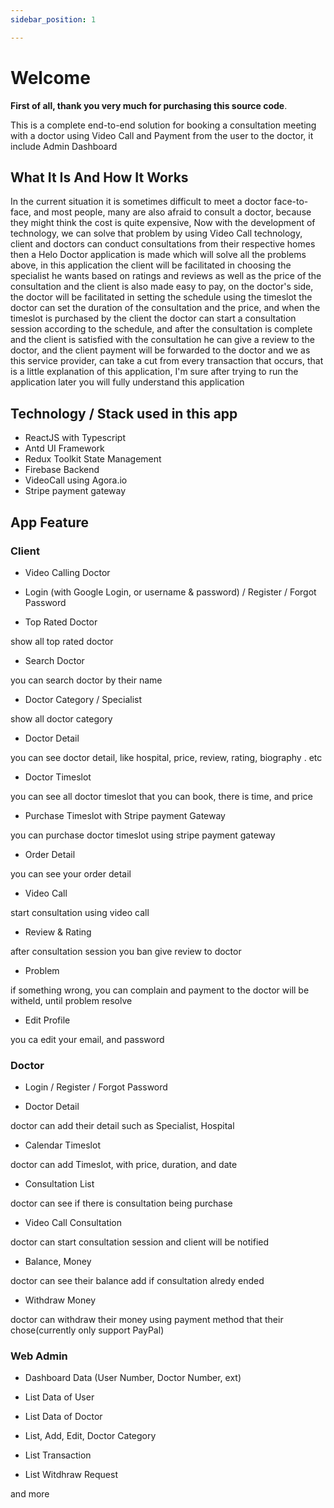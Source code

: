 ```yaml
---
sidebar_position: 1

---
```


# Welcome

**First of all, thank you very much for purchasing this source code**.

This is a complete end-to-end solution for booking a consultation meeting with a doctor using Video Call and Payment from the user to the doctor, it include Admin Dashboard

## What It Is And How It Works

In the current situation it is sometimes difficult to meet a doctor face-to-face, and most people, many are also afraid to consult a doctor, because they might think the cost is quite expensive,
Now with the development of technology, we can solve that problem by using Video Call technology, client and doctors can conduct consultations from their respective homes
then a Helo Doctor application is made which will solve all the problems above, in this application the client will be facilitated in choosing the specialist he wants based on ratings and reviews as well as the price of the consultation
and the client is also made easy to pay, on the doctor's side, the doctor will be facilitated in setting the schedule using the timeslot the doctor can set the duration of the consultation and the price, and when the timeslot is purchased by the client the doctor can start a consultation session
according to the schedule, and after the consultation is complete and the client is satisfied with the consultation he can give a review to the doctor, and the client payment will be forwarded to the doctor
and we as this service provider, can take a cut from every transaction that occurs, that is a little explanation of this application, I'm sure after trying to run the application later you will fully understand this application

## Technology / Stack used in this app

- ReactJS with Typescript
- Antd UI Framework
- Redux Toolkit State Management
- Firebase Backend
- VideoCall using Agora.io
- Stripe payment gateway

## App Feature

### Client

- Video Calling Doctor

- Login (with Google Login, or username & password) / Register / Forgot Password

- Top Rated Doctor

show all top rated doctor

- Search Doctor

you can search doctor by their name

- Doctor Category / Specialist

show all doctor category

- Doctor Detail

you can see doctor detail, like hospital, price, review, rating, biography . etc

- Doctor Timeslot

you can see all doctor timeslot that you can book, there is time, and price

- Purchase Timeslot with Stripe payment Gateway

you can purchase doctor timeslot using stripe payment gateway

- Order Detail

you can see your order detail

- Video Call

start consultation using video call

- Review & Rating

after consultation session you ban give review to doctor

- Problem

if something wrong, you can complain and payment to the doctor will be witheld, until problem resolve

- Edit Profile

you ca edit your email, and password

### Doctor

- Login / Register / Forgot Password

- Doctor Detail

doctor can add their detail such as Specialist, Hospital

- Calendar Timeslot

doctor can add Timeslot, with price, duration, and date

- Consultation List

doctor can see if there is consultation being purchase

- Video Call Consultation

doctor can start consultation session and client will be notified

- Balance, Money

doctor can see their balance add if consultation alredy ended

- Withdraw Money

doctor can withdraw their money using payment method that their chose(currently only support PayPal)

### Web Admin

- Dashboard Data (User Number, Doctor Number, ext)

- List Data of User

- List Data of Doctor

- List, Add, Edit, Doctor Category

- List Transaction

- List Witdhraw Request

and more
